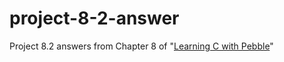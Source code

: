 # project-8-2-answer
Project 8.2 answers from Chapter 8 of "[Learning C with Pebble](http://pbl.io/cbook)"
